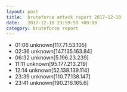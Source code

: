 ```yaml
---
layout: post
title:  bruteforce attack report 2017-12-10
date:   2017-12-10 23:59:59 +09:00
category: bruteforce report
---
```


* 01:06 unknown[117.71.53.105]
* 02:36 unknown[147.135.163.84]
* 06:32 unknown[5.196.23.239]
* 11:11 unknown[95.177.213.219]
* 12:14 unknown[52.138.139.114]
* 23:39 unknown[110.77.138.147]
* 23:41 unknown[190.216.165.6]
